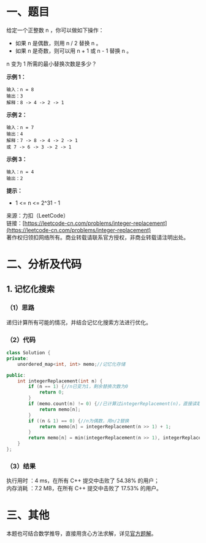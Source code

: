 # 一、题目
给定一个正整数 n ，你可以做如下操作：
- 如果 n 是偶数，则用 n / 2 替换 n 。
- 如果 n 是奇数，则可以用 n + 1 或 n - 1 替换 n 。
     
     
n 变为 1 所需的最小替换次数是多少？    
    
**示例 1：**    
```
输入：n = 8
输出：3
解释：8 -> 4 -> 2 -> 1
```
**示例 2：**    
```
输入：n = 7
输出：4
解释：7 -> 8 -> 4 -> 2 -> 1
或 7 -> 6 -> 3 -> 2 -> 1
```
**示例 3：**     
```
输入：n = 4
输出：2
```
**提示：**   
- 1 <= n <= 2^31 - 1
     
     
来源：力扣（LeetCode）    
链接：[https://leetcode-cn.com/problems/integer-replacement](https://leetcode-cn.com/problems/integer-replacement)     
著作权归领扣网络所有。商业转载请联系官方授权，非商业转载请注明出处。   
# 二、分析及代码    
## 1. 记忆化搜索
### （1）思路
递归计算所有可能的情况，并结合记忆化搜索方法进行优化。     
### （2）代码
```cpp
class Solution {
private:
    unordered_map<int, int> memo;//记忆化存储

public:
    int integerReplacement(int n) {
        if (n == 1) {//n已变为1，剩余替换次数为0
            return 0;
        }
        if (memo.count(n) != 0) {//已计算过integerReplacement(n)，直接读取
            return memo[n];
        }
        if ((n & 1) == 0) {//n为偶数，用n/2替换
            return memo[n] = integerReplacement(n >> 1) + 1;
        }
        return memo[n] = min(integerReplacement(n >> 1), integerReplacement((n >> 1) + 1)) + 2;//n为奇数，计算并比较2种可能的替换情况
    }
};
```
### （3）结果
执行用时 ：4 ms，在所有 C++ 提交中击败了 54.38% 的用户；    
内存消耗 ：7.2 MB，在所有 C++ 提交中击败了 17.53% 的用户。      
# 三、其他
本题也可结合数学推导，直接用贪心方法求解，详见[官方题解](https://leetcode-cn.com/problems/integer-replacement/solution/zheng-shu-ti-huan-by-leetcode-solution-swef/)。  
